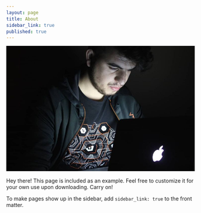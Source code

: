 ```yaml
---
layout: page
title: About
sidebar_link: true
published: true
---
```




![x](https://raw.githubusercontent.com/imran-parray/blog/master/_screenshots/imran.jpg)

<p class="message">
  Hey there! This page is included as an example. Feel free to customize it
  for your own use upon downloading. Carry on!
</p>

To make pages show up in the sidebar, add `sidebar_link: true` to the front
matter.
